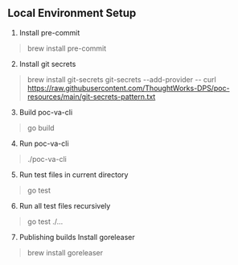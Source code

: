 ## Local Environment Setup
1. Install pre-commit
>  brew install pre-commit
2. Install git secrets
> brew install git-secrets
> git-secrets --add-provider -- curl https://raw.githubusercontent.com/ThoughtWorks-DPS/poc-resources/main/git-secrets-pattern.txt
3. Build poc-va-cli
> go build
4. Run poc-va-cli
> ./poc-va-cli <cmd>
5. Run test files in current directory
> go test
6. Run all test files recursively
> go test ./...
7. Publishing builds
Install goreleaser
> brew install goreleaser
